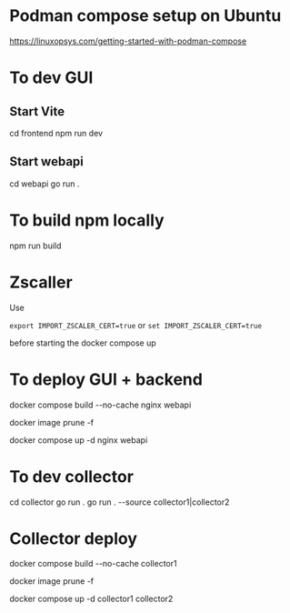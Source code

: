 # Podman compose setup on Ubuntu
https://linuxopsys.com/getting-started-with-podman-compose

# To dev GUI

## Start Vite
cd frontend
npm run dev

## Start webapi
cd webapi
go run .

# To build npm locally 
npm run build

# Zscaller
Use 

```export IMPORT_ZSCALER_CERT=true```
or 
```set IMPORT_ZSCALER_CERT=true```

before starting the docker compose up

# To deploy GUI + backend

docker compose build --no-cache nginx webapi 

docker image prune -f

docker compose up -d nginx webapi

# To dev collector
cd collector
go run . 
go run . --source collector1|collector2

# Collector deploy

docker compose build --no-cache collector1

docker image prune -f

docker compose up -d collector1 collector2